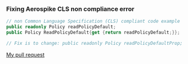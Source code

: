 ### Fixing Aerospike CLS non compliance error

```csharp
// non Common Language Specification (CLS) compliant code example
public readonly Policy readPolicyDefault;
public Policy ReadPolicyDefault{get {return readPolicyDefault;}};

// Fix is to change: public readonly Policy readPolicyDefaultProp;
```

[My pull request](https://github.com/aerospike/aerospike-client-csharp/pull/47)
